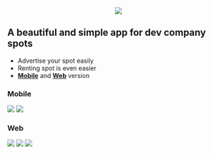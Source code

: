 <div style="text-align:center">
 <img src="https://user-images.githubusercontent.com/26607023/66323837-52dbbf80-e91c-11e9-833b-a7ea66e2a9eb.png" />
</div>
<h2> A beautiful and simple app for dev company spots</h2>

<ul>
 <li>Advertise your spot easily</li>
 <li>Renting spot is even easier</li>
 <li><strong><a href="#mobile">Mobile</a></strong> and <strong><a href="#web">Web</a></strong> version</li>
</ul>

<h3 id="mobile">Mobile</h3>
<img src="https://user-images.githubusercontent.com/26607023/66325434-283f3600-e91f-11e9-848e-aad50a8c1a79.png" />
<img src="https://user-images.githubusercontent.com/26607023/66325519-4c027c00-e91f-11e9-831d-3bfd0cda5006.png" />


<h3 id="web">Web</h3>
<img src="https://user-images.githubusercontent.com/26607023/66325604-718f8580-e91f-11e9-88c6-d79ec62dd685.png" />
<img src="https://user-images.githubusercontent.com/26607023/66325634-7c4a1a80-e91f-11e9-9924-1fd2d400319a.png" />
<img src="https://user-images.githubusercontent.com/26607023/66325636-7e13de00-e91f-11e9-9b91-8acdc0dc1079.png" />
